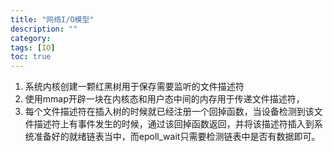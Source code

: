```yaml
---
title: "网络I/O模型"
description: ""
category: 
tags: [IO]
toc: true
---
```



1. 系统内核创建一颗红黑树用于保存需要监听的文件描述符
2. 使用mmap开辟一块在内核态和用户态中间的内存用于传递文件描述符，
3. 每个文件描述符在插入树的时候就已经注册一个回掉函数，当设备检测到该文件描述符上有事件发生的时候，通过该回掉函数返回，并将该描述符插入到系统准备好的就绪链表当中，而epoll_wait只需要检测链表中是否有数据即可。